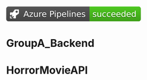 [![Build Status](robotdostopif.GroupA_Backend)](https://dev.azure.com/aroncederlund/HorrorMovieWebApi/_build/latest?definitionId=1&branchName=master)



# GroupA_Backend

# HorrorMovieAPI





### 

